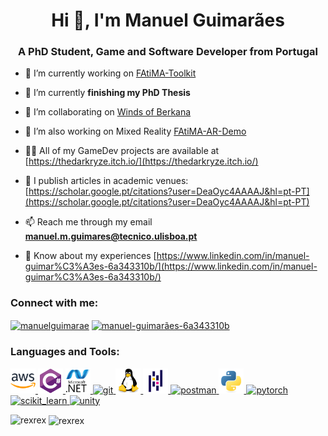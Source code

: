<h1 align="center">Hi 👋, I'm Manuel Guimarães</h1>
<h3 align="center">A PhD Student, Game and Software Developer from Portugal</h3>

- 🔭 I’m currently working on [FAtiMA-Toolkit](https://github.com/GAIPS-INESC-ID/FAtiMA-Toolkit)

- 🌱 I’m currently **finishing my PhD Thesis**

- 👯 I’m collaborating on [Winds of Berkana](https://github.com/GameDevTecnico/Winds-Of-Berkana)

- 🤝 I’m also working on Mixed Reality [FAtiMA-AR-Demo](https://github.com/Rexrex/FAtiMA-AR-Demo)

- 👨‍💻 All of my GameDev projects are available at [https://thedarkryze.itch.io/](https://thedarkryze.itch.io/)

- 📝 I publish articles in academic venues: [https://scholar.google.pt/citations?user=DeaOyc4AAAAJ&hl=pt-PT](https://scholar.google.pt/citations?user=DeaOyc4AAAAJ&hl=pt-PT)

- 📫 Reach me through my email **manuel.m.guimares@tecnico.ulisboa.pt**

- 📄 Know about my experiences [https://www.linkedin.com/in/manuel-guimar%C3%A3es-6a343310b/](https://www.linkedin.com/in/manuel-guimar%C3%A3es-6a343310b/)

<h3 align="left">Connect with me:</h3>
<p align="left">
<a href="https://twitter.com/manuelguimarae" target="blank"><img align="center" src="https://raw.githubusercontent.com/rahuldkjain/github-profile-readme-generator/master/src/images/icons/Social/twitter.svg" alt="manuelguimarae" height="30" width="40" /></a>
<a href="https://linkedin.com/in/manuel-guimarães-6a343310b" target="blank"><img align="center" src="https://raw.githubusercontent.com/rahuldkjain/github-profile-readme-generator/master/src/images/icons/Social/linked-in-alt.svg" alt="manuel-guimarães-6a343310b" height="30" width="40" /></a>
</p>

<h3 align="left">Languages and Tools:</h3>
<p align="left"> <a href="https://aws.amazon.com" target="_blank" rel="noreferrer"> <img src="https://raw.githubusercontent.com/devicons/devicon/master/icons/amazonwebservices/amazonwebservices-original-wordmark.svg" alt="aws" width="40" height="40"/> </a> <a href="https://www.w3schools.com/cs/" target="_blank" rel="noreferrer"> <img src="https://raw.githubusercontent.com/devicons/devicon/master/icons/csharp/csharp-original.svg" alt="csharp" width="40" height="40"/> </a> <a href="https://dotnet.microsoft.com/" target="_blank" rel="noreferrer"> <img src="https://raw.githubusercontent.com/devicons/devicon/master/icons/dot-net/dot-net-original-wordmark.svg" alt="dotnet" width="40" height="40"/> </a> <a href="https://git-scm.com/" target="_blank" rel="noreferrer"> <img src="https://www.vectorlogo.zone/logos/git-scm/git-scm-icon.svg" alt="git" width="40" height="40"/> </a> <a href="https://www.linux.org/" target="_blank" rel="noreferrer"> <img src="https://raw.githubusercontent.com/devicons/devicon/master/icons/linux/linux-original.svg" alt="linux" width="40" height="40"/> </a> <a href="https://pandas.pydata.org/" target="_blank" rel="noreferrer"> <img src="https://raw.githubusercontent.com/devicons/devicon/2ae2a900d2f041da66e950e4d48052658d850630/icons/pandas/pandas-original.svg" alt="pandas" width="40" height="40"/> </a> <a href="https://postman.com" target="_blank" rel="noreferrer"> <img src="https://www.vectorlogo.zone/logos/getpostman/getpostman-icon.svg" alt="postman" width="40" height="40"/> </a> <a href="https://www.python.org" target="_blank" rel="noreferrer"> <img src="https://raw.githubusercontent.com/devicons/devicon/master/icons/python/python-original.svg" alt="python" width="40" height="40"/> </a> <a href="https://pytorch.org/" target="_blank" rel="noreferrer"> <img src="https://www.vectorlogo.zone/logos/pytorch/pytorch-icon.svg" alt="pytorch" width="40" height="40"/> </a> <a href="https://scikit-learn.org/" target="_blank" rel="noreferrer"> <img src="https://upload.wikimedia.org/wikipedia/commons/0/05/Scikit_learn_logo_small.svg" alt="scikit_learn" width="40" height="40"/> </a> <a href="https://unity.com/" target="_blank" rel="noreferrer"> <img src="https://www.vectorlogo.zone/logos/unity3d/unity3d-icon.svg" alt="unity" width="40" height="40"/> </a> </p>

<p><img align="left" src="https://github-readme-stats.vercel.app/api/top-langs?username=rexrex&show_icons=true&theme=onedark&locale=en&layout=compact" alt="rexrex" /></p>

<p>&nbsp;<img align="center" src="https://github-readme-stats.vercel.app/api?username=rexrex&show_icons=true&theme=onedark&locale=en" alt="rexrex" /></p>
